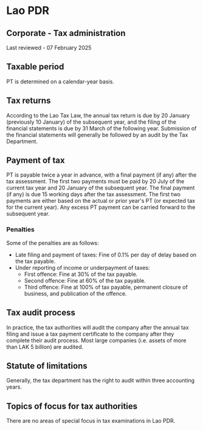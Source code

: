# Lao PDR
## Corporate - Tax administration
Last reviewed - 07 February 2025
## Taxable period
PT is determined on a calendar-year basis.
## Tax returns
According to the Lao Tax Law, the annual tax return is due by 20 January (previously 10 January) of the subsequent year, and the filing of the financial statements is due by 31 March of the following year. Submission of the financial statements will generally be followed by an audit by the Tax Department.
## Payment of tax
PT is payable twice a year in advance, with a final payment (if any) after the tax assessment. The first two payments must be paid by 20 July of the current tax year and 20 January of the subsequent year. The final payment (if any) is due 15 working days after the tax assessment. The first two payments are either based on the actual or prior year's PT (or expected tax for the current year). Any excess PT payment can be carried forward to the subsequent year.
### Penalties
Some of the penalties are as follows:
  * Late filing and payment of taxes: Fine of 0.1% per day of delay based on the tax payable.
  * Under reporting of income or underpayment of taxes:
    * First offence: Fine at 30% of the tax payable.
    * Second offence: Fine at 60% of the tax payable.
    * Third offence: Fine at 100% of tax payable, permanent closure of business, and publication of the offence.


## Tax audit process
In practice, the tax authorities will audit the company after the annual tax filing and issue a tax payment certificate to the company after they complete their audit process. Most large companies (i.e. assets of more than LAK 5 billion) are audited.
## Statute of limitations
Generally, the tax department has the right to audit within three accounting years.
## Topics of focus for tax authorities
There are no areas of special focus in tax examinations in Lao PDR.

